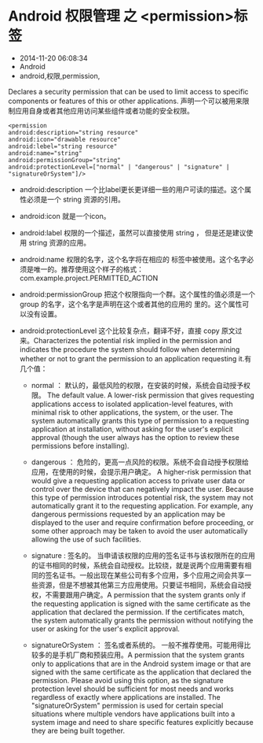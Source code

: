 # Android 权限管理 之 &lt;permission&gt;标签
- 2014-11-20 06:08:34
- Android
- android,权限,permission,

<!--markdown-->Declares a security permission that can be used to limit access to specific components or features of this or other applications. 声明一个可以被用来限制应用自身或者其他应用访问某些组件或者功能的安全权限。


<!--more-->


    <permission 
    android:description="string resource" 
    android:icon="drawable resource" 
    android:lebel="string resource" 
    android:name="string" 
    android:permissionGroup="string" 
    android:protectionLevel=["normal" | "dangerous" | "signature" | "signatureOrSystem"]/>

- android:description 一个比label更长更详细一些的用户可读的描述。这个属性必须是一个 string 资源的引用。

- android:icon 就是一个icon。

- android:label 权限的一个描述，虽然可以直接使用 string ， 但是还是建议使用 string 资源的应用。

- android:name 权限的名字，这个名字将在相应的 <uses-permission> 标签中被使用。这个名字必须是唯一的。推荐使用这个样子的格式： com.example.project.PERMITTED_ACTION 

- android:permissionGroup 把这个权限指向一个群。这个属性的值必须是一个 group 的名字，这个名字是声明在这个或者其他的应用的 <permission-group>里的。这个属性可以没有设置。

- android:protectionLevel  这个比较复杂点，翻译不好，直接 copy 原文过来。Characterizes the potential risk implied in the permission and indicates the procedure the system should follow when determining whether or not to grant the permission to an application requesting it.有几个值：

  - normal ： 默认的，最低风险的权限，在安装的时候，系统会自动授予权限。
    The default value. A lower-risk permission that gives requesting applications access to isolated application-level features, with minimal risk to other applications, the system, or the user. The system automatically grants this type of permission to a requesting application at installation, without asking for the user's explicit approval (though the user always has the option to review these permissions before installing).

  - dangerous ： 危险的，更高一点风险的权限。系统不会自动授予权限给应用，在使用的时候，会提示用户确定。
    A higher-risk permission that would give a requesting application access to private user data or control over the device that can negatively impact the user. Because this type of permission introduces potential risk, the system may not automatically grant it to the requesting application. For example, any dangerous permissions requested by an application may be displayed to the user and require confirmation before proceeding, or some other approach may be taken to avoid the user automatically allowing the use of such facilities.

  - signature : 签名的。
    当申请该权限的应用的签名证书与该权限所在的应用的证书相同的时候，系统会自动授权。比较绕，就是说两个应用需要有相同的签名证书。一般出现在某些公司有多个应用，多个应用之间会共享一些资源，但是不想被其他第三方应用使用。只要证书相同，系统会自动授权，不需要跟用户确定。A permission that the system grants only if the requesting application is signed with the same certificate as the application that declared the permission. If the certificates match, the system automatically grants the permission without notifying the user or asking for the user's explicit approval.

  - signatureOrSystem ： 签名或者系统的。
    一般不推荐使用。可能用得比较多的是手机厂商和预装应用。A permission that the system grants only to applications that are in the Android system image or that are signed with the same certificate as the application that declared the permission. Please avoid using this option, as the signature protection level should be sufficient for most needs and works regardless of exactly where applications are installed. The "signatureOrSystem" permission is used for certain special situations where multiple vendors have applications built into a system image and need to share specific features explicitly because they are being built together.
